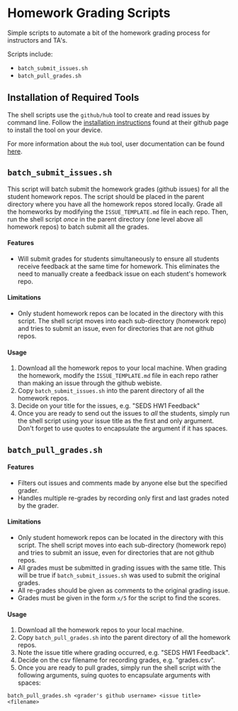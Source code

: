 # Homework Grading Scripts

Simple scripts to automate a bit of the homework grading process for instructors and TA's.

Scripts include:  

* `batch_submit_issues.sh`   
* `batch_pull_grades.sh`


## Installation of Required Tools

The shell scripts use the `github/hub` tool to create and read issues by command line. Follow the [installation instructions](https://github.com/github/hub) found at their github page to install the tool on your device.

For more information about the `Hub` tool, user documentation can be found [here](https://hub.github.com/hub.1.html).


## `batch_submit_issues.sh`

This script will batch submit the homework grades (github issues) for all the student homework repos. The script should be placed in the parent directory where you have all the homework repos stored locally. Grade all the homeworks by modifying the `ISSUE_TEMPLATE.md` file in each repo. Then, run the shell script _once_ in the parent directory (one level above all homework repos) to batch submit all the grades.

#### Features
* Will submit grades for students simultaneously to ensure all students receive feedback at the same time for homework. This eliminates the need to manually create a feedback issue on each student's homework repo.

#### Limitations
* Only student homework repos can be located in the directory with this script. The shell script moves into each sub-directory (homework repo) and tries to submit an issue, even for directories that are not github repos.

#### Usage
1. Download all the homework repos to your local machine. When grading the homework, modify the ```ISSUE_TEMPLATE.md``` file in each repo rather than making an issue through the github webiste.
2. Copy ```batch_submit_issues.sh``` into the parent directory of all the homework repos.
3. Decide on your title for the issues, e.g. "SEDS HW1 Feedback"
4. Once you are ready to send out the issues to _all_ the students, simply run the shell script using your issue title as the first and only argument.  Don't forget to use quotes to encapsulate the argument if it has spaces.


## `batch_pull_grades.sh`


#### Features
* Filters out issues and comments made by anyone else but the specified grader.  
* Handles multiple re-grades by recording only first and last grades noted by the grader.

#### Limitations
* Only student homework repos can be located in the directory with this script. The shell script moves into each sub-directory (homework repo) and tries to submit an issue, even for directories that are not github repos.
* All grades must be submitted in grading issues with the same title. This will be true if `batch_submit_issues.sh` was used to submit the original grades.  
* All re-grades should be given as comments to the original grading issue.  
* Grades must be given in the form `x/5` for the script to find the scores.

#### Usage

1. Download all the homework repos to your local machine.
2. Copy ```batch_pull_grades.sh``` into the parent directory of all the homework repos.
3. Note the issue title where grading occurred, e.g. "SEDS HW1 Feedback".
4. Decide on the csv filename for recording grades, e.g. "grades.csv".
5. Once you are ready to pull grades, simply run the shell script with the following arguments, suing quotes to encapsulate arguments with spaces:

`batch_pull_grades.sh <grader's github username> <issue title> <filename>`



